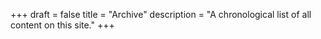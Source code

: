 +++
draft = false
title = "Archive"
description = "A chronological list of all content on this site."
+++
